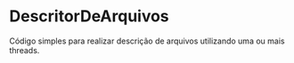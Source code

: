 # DescritorDeArquivos
Código simples para realizar descrição de arquivos utilizando uma ou mais threads.
